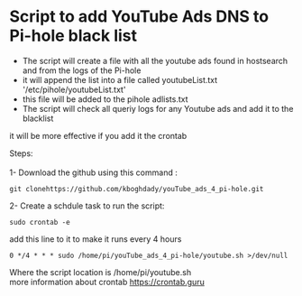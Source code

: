 # Script to add YouTube Ads DNS to Pi-hole black list


- The script will create a file with all the youtube ads found in hostsearch and from the logs of the Pi-hole </br>
- it will append the list into a file called youtubeList.txt '/etc/pihole/youtubeList.txt'</br>
- this file will be added to the pihole adlists.txt </br>
- The script will check all queriy logs for any Youtube ads and add it to the blacklist

it will be more effective if you add it the crontab </br>

Steps: </br></br>
1- Download the github using this command : </br>
```
git clonehttps://github.com/kboghdady/youTube_ads_4_pi-hole.git
```
2- Create a schdule task to run the script: </br>
```
sudo crontab -e 
```
add this line to it to make it runs every 4 hours</br>
```
0 */4 * * * sudo /home/pi/youTube_ads_4_pi-hole/youtube.sh >/dev/null 
```
Where the script location is /home/pi/youtube.sh </br>
more information about crontab https://crontab.guru </br>



